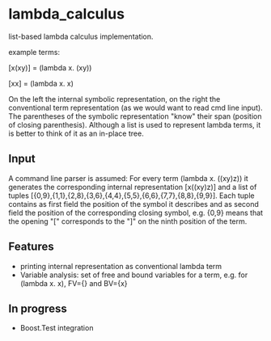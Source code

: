 # lambda_calculus
list-based lambda calculus implementation.

example terms: 

[x(xy)] = (lambda x. (xy))

[xx]   = (lambda x. x)

On the left the internal symbolic representation, on the right the conventional term representation (as we would want to read cmd line input). The parentheses of the symbolic representation "know" their span (position of closing parenthesis). Although a list is used to represent lambda terms, it is better to think of it as an in-place tree.

## Input
A command line parser is assumed: For every term (lambda x. ((xy)z)) it generates the corresponding internal representation [x((xy)z)] and a list of tuples
[{0,9},{1,1},{2,8},{3,6},{4,4},{5,5},{6,6},{7,7},{8,8},{9,9}]. Each tuple contains as first field the position of the symbol it describes and as second field the position of the corresponding closing symbol, e.g. {0,9} means that the opening "[" corresponds to the "]" on the ninth position of the term.

## Features

* printing internal representation as conventional lambda term
* Variable analysis: set of free and bound variables for a term, e.g. for (lambda x. x), FV={} and BV={x}

## In progress

* Boost.Test integration

